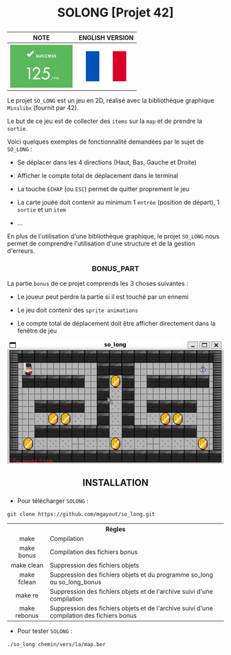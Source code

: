 # <p align="center">SOLONG [Projet 42]</p>

<div align="center">
	<table>
		<tr><th>NOTE</th>
		<th>ENGLISH VERSION</th></tr>
		<tr><th><img src="https://github.com/mgayout/mgayout/blob/main/img/note/125.png" height="100"></th>
		<th><a href= "https://github.com/mgayout/so_long"><img src="https://github.com/mgayout/mgayout/blob/main/img/french.png" height="100"></a></th></tr>
	</table>
</div>

Le projet `SO_LONG` est un jeu en 2D, réalisé avec la bibliothèque graphique `Minilibx` (fournit par 42).

Le but de ce jeu est de collecter des `items` sur la `map` et de prendre la `sortie`.

Voici quelques exemples de fonctionnalité demandées par le sujet de `SO_LONG` :

* Se déplacer dans les 4 directions (Haut, Bas, Gauche et Droite)

* Afficher le compte total de déplacement dans le terminal

* La touche `ECHAP` (ou `ESC`) permet de quitter proprement le jeu

* La carte jouée doit contenir au minimum 1 `entrée` (position de départ), 1 `sortie` et un `item`

* ...

En plus de l'utilisation d'une bibliothèque graphique, le projet `SO_LONG` nous permet de comprendre l'utilisation d'une structure et de la gestion d'erreurs.

### <p align="center">BONUS_PART</p>

La partie `bonus` de ce projet comprends les 3 choses suivantes :

* Le joueur peut perdre la partie si il est touché par un ennemi

* Le jeu doit contenir des `sprite animations`

* Le compte total de déplacement doit être afficher directement dans la fenètre de jeu

<p align="center"><img width="600" src="clip/game.gif"></p>

## <p> </p>

## <p align="center">INSTALLATION</p>

* Pour télécharger `SOLONG` :

```shell
git clone https://github.com/mgayout/so_long.git
```
<div align="center">
	<table>
		<tr><th colspan="2" align="center">Règles</th></tr>
		<tr><td align="center">make</td>
		<td>Compilation</td></tr>
		<tr><td align="center">make bonus</td>
		<td>Compilation des fichiers bonus</td></tr>
		<tr><td align="center">make clean</td>
		<td>Suppression des fichiers objets</td></tr>
		<tr><td align="center">make fclean</td>
		<td>Suppression des fichiers objets et du programme so_long ou so_long_bonus</td></tr>
		<tr><td align="center">make re</td>
		<td>Suppression des fichiers objets et de l'archive suivi d'une compilation</td></tr>
		<tr><td align="center">make rebonus</td>
		<td>Suppression des fichiers objets et de l'archive suivi d'une compilation des fichiers bonus</td></tr>
	</table>
</div>

* Pour tester `SOLONG` :

```shell
./so_long chemin/vers/la/map.ber
```